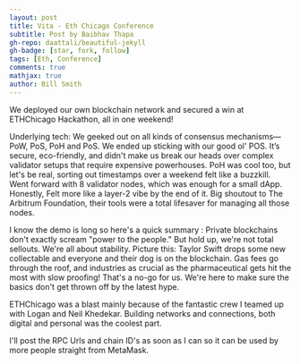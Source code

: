 ```yaml
---
layout: post
title: Vita - Eth Chicago Conference
subtitle: Post by Baibhav Thapa
gh-repo: daattali/beautiful-jekyll
gh-badge: [star, fork, follow]
tags: [Eth, Conference]
comments: true
mathjax: true
author: Bill Smith
---
```


We deployed our own blockchain network and secured a win at ETHChicago Hackathon, all in one weekend! 

Underlying tech: We geeked out on all kinds of consensus mechanisms—PoW, PoS, PoH and PoS. We ended up sticking with our good ol' POS. It’s secure, eco-friendly, and didn't make us break our heads over complex validator setups that require expensive powerhouses. PoH was cool too, but let's be real, sorting out timestamps over a weekend felt like a buzzkill. Went forward with 8 validator nodes, which was enough for a small dApp. Honestly, Felt more like a layer-2 vibe by the end of it. Big shoutout to The Arbitrum Foundation, their tools were a total lifesaver for managing all those nodes.

I know the demo is long so here's a quick summary : 
Private blockchains don't exactly scream "power to the people." But hold up, we're not total sellouts. We're all about stability. Picture this: Taylor Swift drops some new collectable and everyone and their dog is on the blockchain. Gas fees go through the roof, and industries as crucial as the pharmaceutical gets hit the most with slow proofing! That's a no-go for us. We're here to make sure the basics don't get thrown off by the latest hype.

ETHChicago was a blast mainly because of the fantastic crew I teamed up with Logan and Neil Khedekar. Building networks and connections, both digital and personal was the coolest part. 

I'll post the RPC Urls and chain ID's as soon as I can so it can be used by more people straight from MetaMask. 
